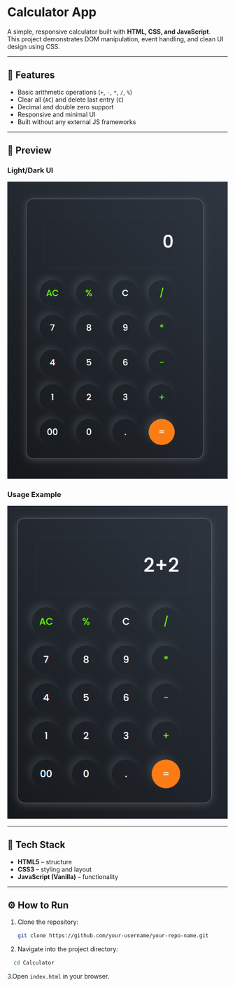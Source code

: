 # Calculator App

A simple, responsive calculator built with **HTML, CSS, and JavaScript**.  
This project demonstrates DOM manipulation, event handling, and clean UI design using CSS.

---

## 🚀 Features
- Basic arithmetic operations (`+`, `-`, `*`, `/`, `%`)
- Clear all (`AC`) and delete last entry (`C`)
- Decimal and double zero support
- Responsive and minimal UI
- Built without any external JS frameworks

---

## 📸 Preview

### Light/Dark UI
![Calculator Preview 1](./Prev-img-1.png)

### Usage Example
![Calculator Preview 2](./Prev-img-2.png.png)

---

## 📂 Tech Stack
- **HTML5** – structure  
- **CSS3** – styling and layout  
- **JavaScript (Vanilla)** – functionality  

---

## ⚙️ How to Run
1. Clone the repository:
   ```bash
   git clone https://github.com/your-username/your-repo-name.git
   
2. Navigate into the project directory:
 ```bash
   cd Calculator
```
3.Open `index.html` in your browser.
